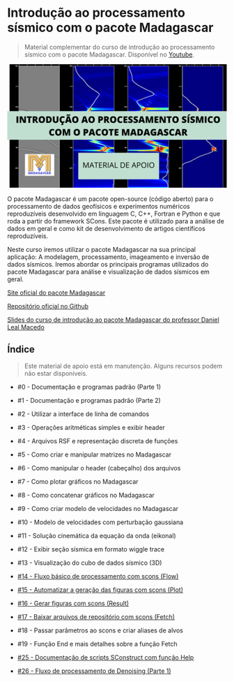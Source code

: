 # Introdução ao processamento sísmico com o pacote Madagascar

> Material complementar do curso de introdução ao processamento sísmico com o pacote Madagascar. Disponível no [Youtube](https://www.youtube.com/watch?v=m08qFF0Kv_E&list=PLLCFxfe9wkl9k6CDPEEC3ngxuMCHPrc_Z&index=4).

<img src="https://github.com/Geofisicando/Madagascar/blob/main/intro_madagascar.png" width=1000>

O pacote Madagascar é um pacote open-source (código aberto) para o processamento de dados geofísicos e experimentos numéricos reproduzíveis desenvolvido em linguagem C,
C++, Fortran e Python e que roda a partir do framework SCons.
Este pacote é utilizado para a análise de dados em geral e como kit de desenvolvimento de artigos científicos reproduzíveis.

Neste curso iremos utilizar o pacote Madagascar na sua principal aplicação: A modelagem, processamento, imageamento e inversão de dados sísmicos.
Iremos abordar os principais programas utilizados do pacote Madagascar para análise e visualização de dados sísmicos em geral.

[Site oficial do pacote Madagascar](https://ahay.org/wiki/Main_Page)

[Repositório oficial no Github](https://github.com/ahay/src)

[Slides do curso de introdução ao pacote Madagascar do professor Daniel Leal Macedo](https://github.com/Geofisicando/Madagascar/tree/main/Slides#slides-do-curso-de-introdu%C3%A7%C3%A3o-ao-pacote-madagascar-do-professor-daniel-leal-macedo)

## Índice

> Este material de apoio está em manutenção. Alguns recursos podem não estar disponíveis.
 
* #0 - Documentação e programas padrão (Parte 1)
* #1 - Documentação e programas padrão (Parte 2)
* #2 - Utilizar a interface de linha de comandos
* #3 - Operações aritméticas simples e exibir header
* #4 - Arquivos RSF e representação discreta de funções
* #5 - Como criar e manipular matrizes no Madagascar
* #6 - Como manipular o header (cabeçalho) dos arquivos
* #7 - Como plotar gráficos no Madagascar
* #8 - Como concatenar gráficos no Madagascar
* #9 - Como criar modelo de velocidades no Madagascar
* #10 - Modelo de velocidades com perturbação gaussiana
* #11 - Solução cinemática da equação da onda (eikonal)
* #12 - Exibir seção sísmica em formato wiggle trace
* #13 - Visualização do cubo de dados sísmico (3D)
* [#14 - Fluxo básico de processamento com scons (Flow)](https://github.com/Geofisicando/Madagascar/tree/main/exemplos/Flow#aula-14---fluxo-b%C3%A1sico-de-processamento-com-scons-flow)
* [#15 - Automatizar a geração das figuras com scons (Plot)](https://github.com/Geofisicando/Madagascar/tree/main/exemplos/Plot#aula-15---automatizar-a-gera%C3%A7%C3%A3o-das-figuras-com-scons-plot)
* [#16 - Gerar figuras com scons (Result)](https://github.com/Geofisicando/Madagascar/tree/main/exemplos/Result#aula-16---gerar-figuras-com-scons-result)
* [#17 - Baixar arquivos de repositório com scons (Fetch)](https://github.com/Geofisicando/Madagascar/tree/main/exemplos/Fetch#aula-17---baixar-arquivos-de-reposit%C3%B3rio-com-scons-fetch)
* #18 - Passar parâmetros ao scons e criar aliases de alvos
* #19 - Função End e mais detalhes sobre a função Fetch

* [#25 - Documentação de scripts SConstruct com função Help](https://github.com/Geofisicando/Madagascar/tree/main/exemplos/Help#aula-25---documenta%C3%A7%C3%A3o-de-scripts-sconstruct-com-fun%C3%A7%C3%A3o-help)
* [#26 - Fluxo de processamento de Denoising (Parte 1)](https://github.com/Geofisicando/Madagascar/tree/main/exemplos/processing/denoising#aula-26---fluxo-de-processamento-de-denoising-parte-1)
